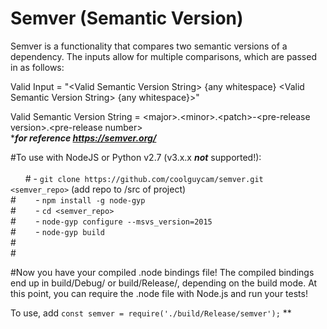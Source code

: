 # Semver (Semantic Version)
Semver is a functionality that compares two semantic versions of a dependency. The inputs allow for multiple comparisons, 
which are passed in as follows: 

Valid Input = "\<Valid Semantic Version String\> {any whitespace} \<Valid Semantic Version String\> {any whitespace}>"

Valid Semantic Version String = \<major\>.\<minor\>.\<patch\>-\<pre-release version\>.\<pre-release number\><br>****for reference https://semver.org/***

#To use with NodeJS or Python v2.7 (v3.x.x ***not*** supported!):<br><br>
&nbsp;&nbsp;&nbsp;&nbsp;&nbsp;&nbsp;# - ```git clone https://github.com/coolguycam/semver.git <semver_repo>``` (add repo to /src of project)<br>#
&nbsp;&nbsp;&nbsp;&nbsp;&nbsp;&nbsp; - ```npm install -g node-gyp```<br>#
&nbsp;&nbsp;&nbsp;&nbsp;&nbsp;&nbsp; - ```cd <semver_repo>```<br>#
&nbsp;&nbsp;&nbsp;&nbsp;&nbsp;&nbsp; - ```node-gyp configure --msvs_version=2015```<br>#
&nbsp;&nbsp;&nbsp;&nbsp;&nbsp;&nbsp; - ```node-gyp build``` <br>#<br>#

#Now you have your compiled .node bindings file! The compiled bindings end up in build/Debug/ or build/Release/, depending on the build mode. At this point, you can require the .node file with Node.js and run your tests!

To use, add
```const semver = require('./build/Release/semver');``` **

